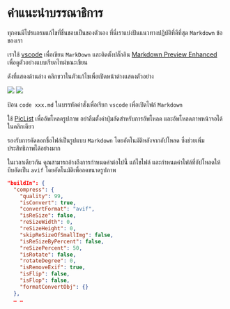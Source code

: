 # คำแนะนำบรรณาธิการ

ทุกคนมีโปรแกรมแก้ไขที่ชื่นชอบเป็นของตัวเอง ที่นี่เราแบ่งปันแนวทางปฏิบัติที่ดีที่สุด `Markdown` ข้อของเรา

เราใช้ [vscode](https://code.visualstudio.com/) เพื่อเขียน `MarkDown` และติดตั้งปลั๊กอิน [Markdown Preview Enhanced](https://marketplace.visualstudio.com/items?itemName=shd101wyy.markdown-preview-enhanced) เพื่อดูตัวอย่างแบบเรียลไทม์ขณะเขียน

ดังที่แสดงด้านล่าง คลิกขวาในตัวแก้ไขเพื่อเปิดหน้าต่างแสดงตัวอย่าง

![](https://p.3ti.site/1720775216.avif)
![](https://p.3ti.site/1720775043.avif)

ป้อน `code xxx.md` ในบรรทัดคำสั่งเพื่อเรียก `vscode` เพื่อเปิดไฟล์ `Markdown`

ใช้ [PicList](https://github.com/Kuingsmile/PicList) เพื่ออัพโหลดรูปภาพ อย่าลืมตั้งค่าปุ่มลัดสำหรับการอัพโหลด และอัพโหลดภาพหน้าจอได้ในคลิกเดียว

รองรับการคัดลอกชื่อไฟล์เป็นรูปแบบ `Markdown` โดยอัตโนมัติหลังจากอัปโหลด ซึ่งช่วยเพิ่มประสิทธิภาพได้อย่างมาก

ในเวลาเดียวกัน คุณสามารถอ้างถึงการกำหนดค่าต่อไปนี้ แก้ไขไฟล์ และกำหนดค่าไฟล์ที่อัปโหลดให้บีบอัดเป็น `avif` โดยอัตโนมัติเพื่อลดขนาดรูปภาพ

```json
"buildIn": {
  "compress": {
    "quality": 99,
    "isConvert": true,
    "convertFormat": "avif",
    "isReSize": false,
    "reSizeWidth": 0,
    "reSizeHeight": 0,
    "skipReSizeOfSmallImg": false,
    "isReSizeByPercent": false,
    "reSizePercent": 50,
    "isRotate": false,
    "rotateDegree": 0,
    "isRemoveExif": true,
    "isFlip": false,
    "isFlop": false,
    "formatConvertObj": {}
  },
  … …
```